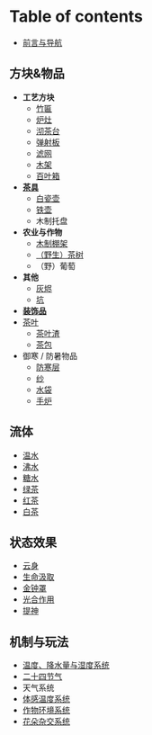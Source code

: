 # Table of contents

* [前言与导航](README.md)

## 方块&物品 <a id="blocks-items"></a>

- **工艺方块**
  - [竹匾](blocks-items/bamboo-tray.md)
  - [炉灶](blocks-items/stove.md)
  - [沏茶台](blocks-items/drink-maker.md)
  - [弹射板](blocks-items/catapult-board.md)
  - [滤网](blocks-items/filter-screen.md)
  - [木架](blocks-items/wooden-frame.md)
  - [百叶箱](blocks-items/instrument-shelter.md)
- [**茶具**](blocks-items/tea-set.md)
  - [白瓷壶](blocks-items/porcelain-teapot.md)
  - [铁壶](blocks-items/iron-kettle.md)
  - 木制托盘
- **农业与作物**
  - [木制棚架](blocks-items/wooden-trellis.md)
  - [（野生）茶树](blocks-items/tea-plant.md)
  - （野）葡萄
- **其他**
  - [灰烬](blocks-items/ash.md)
  - [坑](blocks-items/hole.md)
- [**装饰品**](blocks-items/bamboo-decorations.md)
- [茶叶](blocks-items/tea-leaves.md)
  - [茶叶渣](blocks-items/tea-residue.md)
  - [茶包](blocks-items/tea-bag.md)
- 御寒 / 防暑物品
  - [防寒层](blocks-items/insulating-layer.md)
  - [纱](blocks-items/gauze.md)
  - [水袋](blocks-items/water-bag.md)
  - [手炉](blocks-items/handwarmer.md)

## 流体 <a id="fluids"></a>

- [温水](fluids/warm-water.md)
- [沸水](fluids/boiling-water.md)
- [糖水](fluids/sugary-water.md)
- [绿茶](fluids/green-tea.md)
- [红茶](fluids/black-tea.md)
- [白茶](fluids/white-tea.md)

## 状态效果 <a id="effects"></a>

- [云身](effects/agility.md)
- [生命汲取](effects/life-drain.md)
- [金钟罩](effects/impenetrable-defence.md)
- [光合作用](effects/photosynthesis.md)
- [提神](effects/excitement.md)

## 机制与玩法 <a id="features"></a>

- [温度、降水量与湿度系统](features/humid.md)
- [二十四节气](features/solar-terms.md)
- 天气系统
- [体感温度系统](features/player-temperature.md)
- [作物环境系统](features/crops.md)
- [花朵杂交系统](features/flower-hybridization.md)
